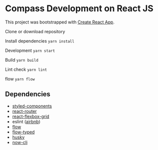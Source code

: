 # Compass Development on React JS

This project was bootstrapped with [Create React App](https://github.com/facebookincubator/create-react-app).

Clone or download repository

Install dependencies
`yarn install`

Development
`yarn start`

Build
`yarn build`

Lint check
`yarn lint`

flow
`yarn flow`

## Dependencies
- [styled-components](https://github.com/styled-components/styled-components)
- [react-router](https://github.com/ReactTraining/react-router)
- [react-flexbox-grid](https://github.com/roylee0704/react-flexbox-grid)
- eslint ([airbnb](https://github.com/airbnb/javascript/tree/master/packages/eslint-config-airbnb))
- [flow](https://github.com/facebook/flow)
- [flow-typed](https://github.com/flowtype/flow-typed)
- [husky](https://github.com/typicode/husky)
- [now-cli](https://github.com/zeit/now-cli)
